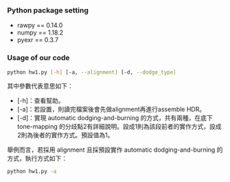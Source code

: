 ### Python package setting

- rawpy == 0.14.0
- numpy == 1.18.2
- pyexr == 0.3.7

### Usage of our code

```bash
python hw1.py [-h] [-a, --alignment] [-d, --dodge_type]
```
其中參數代表意思如下：
+ [-h]：查看幫助。
+ [-a]：若設置，則讀完檔案後會先做alignment再進行assemble HDR。
+ [-d]：實現 automatic dodging-and-burning 的方式，共有兩種，在底下 tone-mapping 的分歧點2有詳細說明。設成1則為該段前者的實作方式，設成2則為後者的實作方式。預設值為1。

舉例而言，若採用 alignment 且採預設實作 automatic dodging-and-burning 的方式，執行方式如下：

```bash 
python hw1.py -a
```



